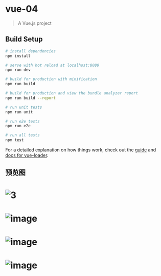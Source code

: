 # vue-04

> A Vue.js project

## Build Setup

``` bash
# install dependencies
npm install

# serve with hot reload at localhost:8080
npm run dev

# build for production with minification
npm run build

# build for production and view the bundle analyzer report
npm run build --report

# run unit tests
npm run unit

# run e2e tests
npm run e2e

# run all tests
npm test
```

For a detailed explanation on how things work, check out the [guide](http://vuejs-templates.github.io/webpack/) and [docs for vue-loader](http://vuejs.github.io/vue-loader).

## 预览图
# ![3](https://user-images.githubusercontent.com/77492197/157652492-3f86c84b-e3f4-4214-a319-916228b486ad.jpg)

# ![image](https://user-images.githubusercontent.com/77492197/155881668-b45abfbf-1170-4bea-a89c-da34bde40d61.png)

# ![image](https://user-images.githubusercontent.com/77492197/155881751-ef816db4-e72a-4db6-ba5f-70dbf8b59635.png)

# ![image](https://user-images.githubusercontent.com/77492197/155881750-f4b7fc57-779c-46d5-82b3-6f58bc04d64e.png)

